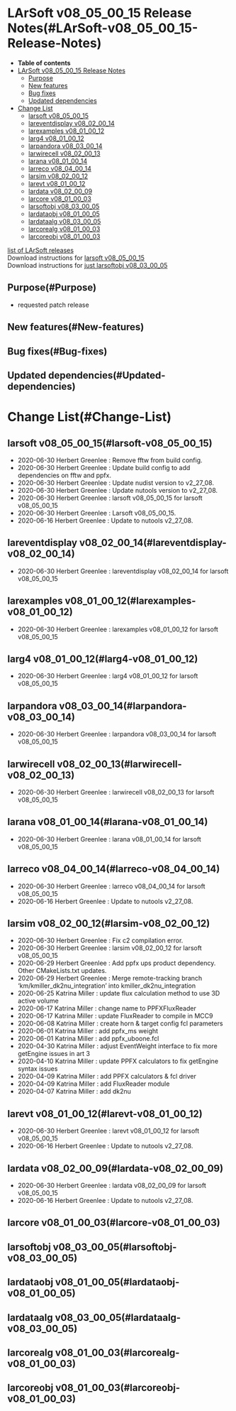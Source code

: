 LArSoft v08\_05\_00\_15 Release Notes(#LArSoft-v08_05_00_15-Release-Notes)
=============================================================================

-   **Table of contents**
-   [LArSoft v08\_05\_00\_15 Release Notes](#LArSoft-v08_05_00_15-Release-Notes)
    -   [Purpose](#Purpose)
    -   [New features](#New-features)
    -   [Bug fixes](#Bug-fixes)
    -   [Updated dependencies](#Updated-dependencies)
-   [Change List](#Change-List)
    -   [larsoft v08\_05\_00\_15](#larsoft-v08_05_00_15)
    -   [lareventdisplay v08\_02\_00\_14](#lareventdisplay-v08_02_00_14)
    -   [larexamples v08\_01\_00\_12](#larexamples-v08_01_00_12)
    -   [larg4 v08\_01\_00\_12](#larg4-v08_01_00_12)
    -   [larpandora v08\_03\_00\_14](#larpandora-v08_03_00_14)
    -   [larwirecell v08\_02\_00\_13](#larwirecell-v08_02_00_13)
    -   [larana v08\_01\_00\_14](#larana-v08_01_00_14)
    -   [larreco v08\_04\_00\_14](#larreco-v08_04_00_14)
    -   [larsim v08\_02\_00\_12](#larsim-v08_02_00_12)
    -   [larevt v08\_01\_00\_12](#larevt-v08_01_00_12)
    -   [lardata v08\_02\_00\_09](#lardata-v08_02_00_09)
    -   [larcore v08\_01\_00\_03](#larcore-v08_01_00_03)
    -   [larsoftobj v08\_03\_00\_05](#larsoftobj-v08_03_00_05)
    -   [lardataobj v08\_01\_00\_05](#lardataobj-v08_01_00_05)
    -   [lardataalg v08\_03\_00\_05](#lardataalg-v08_03_00_05)
    -   [larcorealg v08\_01\_00\_03](#larcorealg-v08_01_00_03)
    -   [larcoreobj v08\_01\_00\_03](#larcoreobj-v08_01_00_03)

[list of LArSoft releases](LArSoft_release_list)\
Download instructions for [larsoft v08\_05\_00\_15](http://scisoft.fnal.gov/scisoft/bundles/larsoft/v08_05_00_15/larsoft-v08_05_00_15.html)\
Download instructions for [just larsoftobj v08\_03\_00\_05](http://scisoft.fnal.gov/scisoft/bundles/larsoftobj/v08_03_00_05/larsoftobj-v08_03_00_05.html)

Purpose(#Purpose)
--------------------

-   requested patch release

New features(#New-features)
------------------------------

Bug fixes(#Bug-fixes)
------------------------

Updated dependencies(#Updated-dependencies)
----------------------------------------------

Change List(#Change-List)
============================

larsoft v08\_05\_00\_15(#larsoft-v08_05_00_15)
-------------------------------------------------

-   2020-06-30 Herbert Greenlee : Remove fftw from build config.
-   2020-06-30 Herbert Greenlee : Update build config to add dependencies on fftw and ppfx.
-   2020-06-30 Herbert Greenlee : Update nudist version to v2\_27\_08.
-   2020-06-30 Herbert Greenlee : Update nutools version to v2\_27\_08.
-   2020-06-30 Herbert Greenlee : larsoft v08\_05\_00\_15 for larsoft v08\_05\_00\_15
-   2020-06-30 Herbert Greenlee : Larsoft v08\_05\_00\_15.
-   2020-06-16 Herbert Greenlee : Update to nutools v2\_27\_08.

lareventdisplay v08\_02\_00\_14(#lareventdisplay-v08_02_00_14)
-----------------------------------------------------------------

-   2020-06-30 Herbert Greenlee : lareventdisplay v08\_02\_00\_14 for larsoft v08\_05\_00\_15

larexamples v08\_01\_00\_12(#larexamples-v08_01_00_12)
---------------------------------------------------------

-   2020-06-30 Herbert Greenlee : larexamples v08\_01\_00\_12 for larsoft v08\_05\_00\_15

larg4 v08\_01\_00\_12(#larg4-v08_01_00_12)
---------------------------------------------

-   2020-06-30 Herbert Greenlee : larg4 v08\_01\_00\_12 for larsoft v08\_05\_00\_15

larpandora v08\_03\_00\_14(#larpandora-v08_03_00_14)
-------------------------------------------------------

-   2020-06-30 Herbert Greenlee : larpandora v08\_03\_00\_14 for larsoft v08\_05\_00\_15

larwirecell v08\_02\_00\_13(#larwirecell-v08_02_00_13)
---------------------------------------------------------

-   2020-06-30 Herbert Greenlee : larwirecell v08\_02\_00\_13 for larsoft v08\_05\_00\_15

larana v08\_01\_00\_14(#larana-v08_01_00_14)
-----------------------------------------------

-   2020-06-30 Herbert Greenlee : larana v08\_01\_00\_14 for larsoft v08\_05\_00\_15

larreco v08\_04\_00\_14(#larreco-v08_04_00_14)
-------------------------------------------------

-   2020-06-30 Herbert Greenlee : larreco v08\_04\_00\_14 for larsoft v08\_05\_00\_15
-   2020-06-16 Herbert Greenlee : Update to nutools v2\_27\_08.

larsim v08\_02\_00\_12(#larsim-v08_02_00_12)
-----------------------------------------------

-   2020-06-30 Herbert Greenlee : Fix c2 compilation error.
-   2020-06-30 Herbert Greenlee : larsim v08\_02\_00\_12 for larsoft v08\_05\_00\_15
-   2020-06-29 Herbert Greenlee : Add ppfx ups product dependency. Other CMakeLists.txt updates.
-   2020-06-29 Herbert Greenlee : Merge remote-tracking branch ‘km/kmiller\_dk2nu\_integration’ into kmiller\_dk2nu\_integration
-   2020-06-25 Katrina Miller : update flux calculation method to use 3D active volume
-   2020-06-17 Katrina Miller : change name to PPFXFluxReader
-   2020-06-17 Katrina Miller : update FluxReader to compile in MCC9
-   2020-06-08 Katrina Miller : create horn & target config fcl parameters
-   2020-06-01 Katrina Miller : add ppfx\_ms weight
-   2020-06-01 Katrina Miller : add ppfx\_uboone.fcl
-   2020-04-30 Katrina Miller : adjust EventWeight interface to fix more getEngine issues in art 3
-   2020-04-10 Katrina Miller : update PPFX calculators to fix getEngine syntax issues
-   2020-04-09 Katrina Miller : add PPFX calculators & fcl driver
-   2020-04-09 Katrina Miller : add FluxReader module
-   2020-04-07 Katrina Miller : add dk2nu

larevt v08\_01\_00\_12(#larevt-v08_01_00_12)
-----------------------------------------------

-   2020-06-30 Herbert Greenlee : larevt v08\_01\_00\_12 for larsoft v08\_05\_00\_15
-   2020-06-16 Herbert Greenlee : Update to nutools v2\_27\_08.

lardata v08\_02\_00\_09(#lardata-v08_02_00_09)
-------------------------------------------------

-   2020-06-30 Herbert Greenlee : lardata v08\_02\_00\_09 for larsoft v08\_05\_00\_15
-   2020-06-16 Herbert Greenlee : Update to nutools v2\_27\_08.

larcore v08\_01\_00\_03(#larcore-v08_01_00_03)
-------------------------------------------------

larsoftobj v08\_03\_00\_05(#larsoftobj-v08_03_00_05)
-------------------------------------------------------

lardataobj v08\_01\_00\_05(#lardataobj-v08_01_00_05)
-------------------------------------------------------

lardataalg v08\_03\_00\_05(#lardataalg-v08_03_00_05)
-------------------------------------------------------

larcorealg v08\_01\_00\_03(#larcorealg-v08_01_00_03)
-------------------------------------------------------

larcoreobj v08\_01\_00\_03(#larcoreobj-v08_01_00_03)
-------------------------------------------------------
